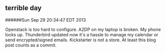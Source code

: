 terrible day
------------
######Sun Sep 29 20:34:47 EDT 2013

Openstack is too hard to configure. A2DP on my laptop is broken. My phone locks up. Thunderbird updated now it's a hassle to manage my calendar or send encrypted/signed emails. Kickstarter is not a store. At least this blog post counts as a commit.
